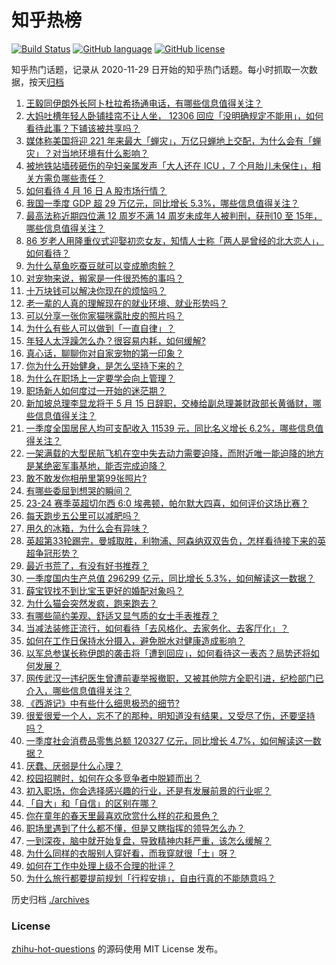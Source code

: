 # 知乎热榜
[![Build Status](https://github.com/ToWeLong/zhihu-hot-questions/workflows/CI/badge.svg)](https://github.com/ToWeLong/zhihu-hot-questions/actions)
[![GitHub language](https://img.shields.io/badge/language-golang-orange.svg)](https://golang.org/)
[![GitHub license](https://img.shields.io/github/license/ToWeLong/zhihu-hot-questions)](https://github.com/ToWeLong/zhihu-hot-questions/blob/main/LICENSE)

知乎热门话题，记录从 2020-11-29 日开始的知乎热门话题。每小时抓取一次数据，按天[归档](./archives)

<!-- BEGIN -->

1. [王毅同伊朗外长阿卜杜拉希扬通电话，有哪些信息值得关注？](https://www.zhihu.com/question/653088488)
1. [大妈吐槽年轻人卧铺挂帘不让人坐， 12306 回应「没明确规定不能用」，如何看待此事？下铺该被共享吗？](https://www.zhihu.com/question/653020558)
1. [媒体称美国将迎 221 年来最大「蝉灾」，万亿只蝉地上交配，为什么会有「蝉灾」？对当地环境有什么影响？](https://www.zhihu.com/question/653098304)
1. [被地铁站墙砖砸伤的孕妇亲属发声「大人还在 ICU ，7 个月胎儿未保住」，相关方需负哪些责任？](https://www.zhihu.com/question/653097502)
1. [如何看待 4 月 16 日 A 股市场行情？](https://www.zhihu.com/question/653093969)
1. [我国一季度 GDP 超 29 万亿元，同比增长 5.3%，哪些信息值得关注？](https://www.zhihu.com/question/653100067)
1. [最高法称近期四位满 12 周岁不满 14 周岁未成年人被判刑，获刑10 至 15年，哪些信息值得关注？](https://www.zhihu.com/question/653116913)
1. [86 岁老人用隆重仪式迎娶初恋女友，知情人士称「两人是曾经的北大恋人」，如何看待？](https://www.zhihu.com/question/653021901)
1. [为什么草鱼吃蚕豆就可以变成脆肉鲩？](https://www.zhihu.com/question/52010890)
1. [对宠物来说，搬家是一件很恐怖的事吗？](https://www.zhihu.com/question/652392876)
1. [十万块钱可以解决你现在的烦恼吗？](https://www.zhihu.com/question/652950431)
1. [老一辈的人真的理解现在的就业环境、就业形势吗？](https://www.zhihu.com/question/652538224)
1. [可以分享一张你家猫咪露肚皮的照片吗？](https://www.zhihu.com/question/652390709)
1. [为什么有些人可以做到「一直自律」？](https://www.zhihu.com/question/652993335)
1. [年轻人太浮躁怎么办？很容易内耗，如何缓解?](https://www.zhihu.com/question/652663405)
1. [真心话，聊聊你对自家宠物的第一印象？](https://www.zhihu.com/question/650460710)
1. [你为什么开始健身，是怎么坚持下来的？](https://www.zhihu.com/question/651186087)
1. [为什么在职场上一定要学会向上管理？](https://www.zhihu.com/question/652238199)
1. [职场新人如何度过一开始的迷茫期？](https://www.zhihu.com/question/652731291)
1. [新加坡总理李显龙将于 5 月 15 日辞职，交棒给副总理兼财政部长黄循财，哪些信息值得关注？](https://www.zhihu.com/question/653016646)
1. [一季度全国居民人均可支配收入 11539 元，同比名义增长 6.2%，哪些信息值得关注？](https://www.zhihu.com/question/653100073)
1. [一架满载的大型民航飞机在空中失去动力需要迫降，而附近唯一能迫降的地方是某绝密军事基地，能否完成迫降？](https://www.zhihu.com/question/652829596)
1. [敢不敢发你相册里第99张照片?](https://www.zhihu.com/question/646238089)
1. [有哪些委屈到想哭的瞬间？](https://www.zhihu.com/question/319369851)
1. [23-24 赛季英超切尔西 6:0 埃弗顿，帕尔默大四喜，如何评价这场比赛？](https://www.zhihu.com/question/653057543)
1. [每天跑步五公里可以减肥吗？](https://www.zhihu.com/question/650984183)
1. [用久的冰箱，为什么会有异味？](https://www.zhihu.com/question/644714751)
1. [英超第33轮踢完，曼城取胜，利物浦、阿森纳双双告负，怎样看待接下来的英超争冠形势？](https://www.zhihu.com/question/652988679)
1. [最近书荒了，有没有好书推荐？](https://www.zhihu.com/question/650448803)
1. [一季度国内生产总值 296299 亿元，同比增⻓ 5.3%，如何解读这一数据？](https://www.zhihu.com/question/653099526)
1. [薛宝钗找不到比宝玉更好的婚配对象吗？](https://www.zhihu.com/question/644185679)
1. [为什么猫会突然发疯，跑来跑去？](https://www.zhihu.com/question/649238471)
1. [有哪些简约美观、舒适又显气质的女士手表推荐？](https://www.zhihu.com/question/648442997)
1. [当减法装修正流行，如何看待「去风格化、去家务化、去客厅化」？](https://www.zhihu.com/question/647382653)
1. [如何在工作日保持水分摄入，避免脱水对健康造成影响？](https://www.zhihu.com/question/653095477)
1. [以军总参谋长称伊朗的袭击将「遭到回应」，如何看待这一表态？局势还将如何发展？](https://www.zhihu.com/question/653090590)
1. [网传武汉一违纪医生曾遭前妻举报撤职，又被其他院方全职引进，纪检部门已介入，哪些信息值得关注？](https://www.zhihu.com/question/652987874)
1. [《西游记》中有些什么细思极恐的细节?](https://www.zhihu.com/question/340882306)
1. [很爱很爱一个人，忘不了的那种，明知道没有结果，又受尽了伤，还要坚持吗？](https://www.zhihu.com/question/652886761)
1. [一季度社会消费品零售总额 120327 亿元，同比增长 4.7%，如何解读这一数据？](https://www.zhihu.com/question/653100239)
1. [厌蠢、厌弱是什么心理？](https://www.zhihu.com/question/652563760)
1. [校园招聘时，如何在众多竞争者中脱颖而出？](https://www.zhihu.com/question/653067410)
1. [初入职场，你会选择感兴趣的行业，还是有发展前景的行业呢？](https://www.zhihu.com/question/652782110)
1. [「自大」和「自信」的区别在哪？](https://www.zhihu.com/question/652982979)
1. [你在童年的春天里最喜欢欣赏什么样的花和景色？](https://www.zhihu.com/question/650130695)
1. [职场里遇到了什么都不懂，但是又瞎指挥的领导怎么办？](https://www.zhihu.com/question/652605858)
1. [一到深夜，脑中就开始复盘，导致精神内耗严重，该怎么缓解？](https://www.zhihu.com/question/652768184)
1. [为什么同样的衣服别人穿好看，而我穿就很「土」呀？](https://www.zhihu.com/question/653095392)
1. [如何在工作中处理上级不合理的批评？](https://www.zhihu.com/question/652673048)
1. [为什么旅行都要提前规划「行程安排」，自由行真的不能随意吗？](https://www.zhihu.com/question/650520573)

<!-- END -->

历史归档 [./archives](./archives)


### License
[zhihu-hot-questions](https://github.com/towelong/zhihu-hot-questions) 的源码使用 MIT License 发布。
